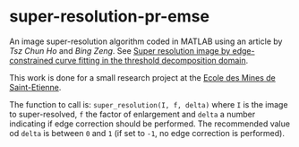 # super-resolution-pr-emse
An image super-resolution algorithm coded in MATLAB using an article by _Tsz Chun Ho_ and _Bing Zeng_. See [Super resolution image by edge-constrained curve fitting in the threshold decomposition domain](https://pdfs.semanticscholar.org/14fb/a4d942155b8678c1a601a683b943d67e42f3.pdf "Semanticscholar").

This work is done for a small research project at the [Ecole des Mines de Saint-Etienne](http://www.mines-stetienne.fr/ "EMSE").

The function to call is: `super_resolution(I, f, delta)` where `I` is the image to super-resolved, `f` the factor of enlargement and `delta` a number indicating if edge correction should be performed. The recommended value od `delta` is between `0` and `1` (if set to `-1`, no edge correction is performed).
